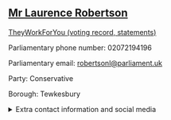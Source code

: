 ## <a href="https://members.parliament.uk/member/253/contact">Mr Laurence Robertson</a>

<a href="https://www.theyworkforyou.com/mp/10505/laurence_robertson/tewkesbury">TheyWorkForYou (voting record, statements)</a> 

Parliamentary phone number: 02072194196 

Parliamentary email: robertsonl@parliament.uk 

Party: Conservative 

Borough: Tewkesbury 

<details><summary>Extra contact information and social media</summary> 
<li>Website: https://www.laurencerobertson.org.uk/</li>
<li>Twitter:</li>
<li>Constituency office phone number: 01684291640</li>
<li>Constituency office email:</li>
<li>Facebook:</li>
<li>Instagram:</li>
<li>Youtube:</li>
<li>Linkedin:</li>
<li>Government department phone number:</li>
<li>Government department email:</li>
<li>Threads:</li>
<li>Party office phone number:</li>
<li>Party office email:</li>
<li>Tiktok:</li>
</details>
